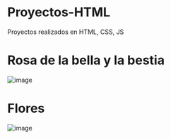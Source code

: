 # Proyectos-HTML
Proyectos realizados en HTML, CSS, JS 
# Rosa de la bella y la bestia
![image](https://github.com/user-attachments/assets/8c458ba3-5db6-40da-b6b2-136b3620654a)
# Flores 
![image](https://github.com/user-attachments/assets/e45eaeba-4db6-4ab5-9ada-a88ff9d6a655)
